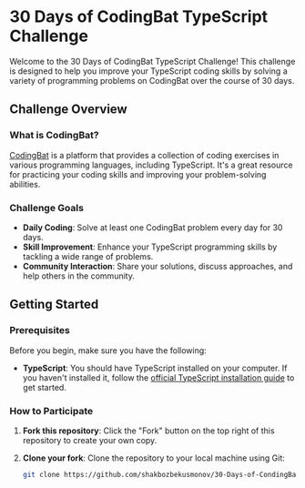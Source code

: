 
# 30 Days of CodingBat TypeScript Challenge

Welcome to the 30 Days of CodingBat TypeScript Challenge! This challenge is designed to help you improve your TypeScript coding skills by solving a variety of programming problems on CodingBat over the course of 30 days.

## Challenge Overview

### What is CodingBat?

[CodingBat](https://codingbat.com) is a platform that provides a collection of coding exercises in various programming languages, including TypeScript. It's a great resource for practicing your coding skills and improving your problem-solving abilities.

### Challenge Goals

- **Daily Coding**: Solve at least one CodingBat problem every day for 30 days.
- **Skill Improvement**: Enhance your TypeScript programming skills by tackling a wide range of problems.
- **Community Interaction**: Share your solutions, discuss approaches, and help others in the community.

## Getting Started

### Prerequisites

Before you begin, make sure you have the following:

- **TypeScript**: You should have TypeScript installed on your computer. If you haven't installed it, follow the [official TypeScript installation guide](https://www.typescriptlang.org/download) to get started.

### How to Participate

1. **Fork this repository**: Click the "Fork" button on the top right of this repository to create your own copy.

2. **Clone your fork**: Clone the repository to your local machine using Git:

   ```bash
   git clone https://github.com/shakbozbekusmonov/30-Days-of-CondingBat.git
